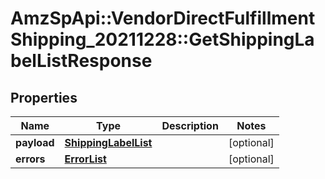 # AmzSpApi::VendorDirectFulfillmentShipping_20211228::GetShippingLabelListResponse

## Properties
Name | Type | Description | Notes
------------ | ------------- | ------------- | -------------
**payload** | [**ShippingLabelList**](ShippingLabelList.md) |  | [optional] 
**errors** | [**ErrorList**](ErrorList.md) |  | [optional] 

